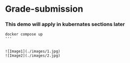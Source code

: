 # Grade-submission
### This demo will apply in kubernates sections later

```
docker compose up
'''


![Image1](./images/1.jpg)
![Image2](./images/2.jpg)

